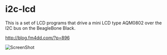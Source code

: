 # i2c-lcd

This is a set of LCD programs that drive a mini LCD type AQM0802 over the I2C bus on the BeagleBone Black. 

http://blog.fm4dd.com/?p=896

![ScreenShot](http://blog.fm4dd.com/wp-content/uploads/2014/12/bb-black-lcd.png)
